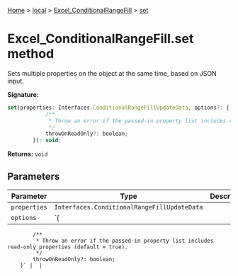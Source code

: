 [Home](./index) &gt; [local](local.md) &gt; [Excel\_ConditionalRangeFill](local.excel_conditionalrangefill.md) &gt; [set](local.excel_conditionalrangefill.set.md)

# Excel\_ConditionalRangeFill.set method

Sets multiple properties on the object at the same time, based on JSON input.

**Signature:**
```javascript
set(properties: Interfaces.ConditionalRangeFillUpdateData, options?: {
            /**
             * Throw an error if the passed-in property list includes read-only properties (default = true).
             */
            throwOnReadOnly?: boolean;
        }): void;
```
**Returns:** `void`

## Parameters

|  Parameter | Type | Description |
|  --- | --- | --- |
|  `properties` | `Interfaces.ConditionalRangeFillUpdateData` |  |
|  `options` | `{
            /**
             * Throw an error if the passed-in property list includes read-only properties (default = true).
             */
            throwOnReadOnly?: boolean;
        }` |  |

